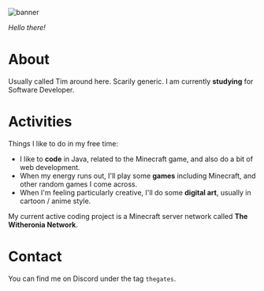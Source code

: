 ![banner](https://github.com/thegatesdev/thegatesdev/assets/69715898/3ecb2f0f-fd56-40b4-8802-a428958f4df3)

*Hello there!*

# About

Usually called Tim around here. Scarily generic.
I am currently **studying** for Software Developer.

# Activities

Things I like to do in my free time:
- I like to **code** in Java, related to the Minecraft game, and also do a bit of web development.
- When my energy runs out, I'll play some **games** including Minecraft, and other random games I come across.
- When I'm feeling particularly creative, I'll do some **digital art**, usually in cartoon / anime style.

My current active coding project is a Minecraft server network called **The Witheronia Network**.

# Contact

You can find me on Discord under the tag `thegates`.
